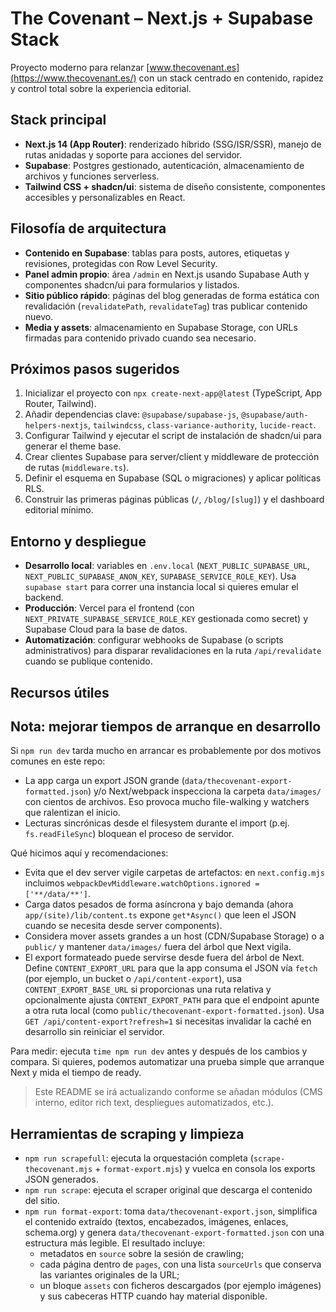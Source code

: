 # The Covenant – Next.js + Supabase Stack

Proyecto moderno para relanzar [www.thecovenant.es](https://www.thecovenant.es/) con un stack centrado en contenido, rapidez y control total sobre la experiencia editorial.

## Stack principal
- **Next.js 14 (App Router)**: renderizado híbrido (SSG/ISR/SSR), manejo de rutas anidadas y soporte para acciones del servidor.
- **Supabase**: Postgres gestionado, autenticación, almacenamiento de archivos y funciones serverless.
- **Tailwind CSS + shadcn/ui**: sistema de diseño consistente, componentes accesibles y personalizables en React.

## Filosofía de arquitectura
- **Contenido en Supabase**: tablas para posts, autores, etiquetas y revisiones, protegidas con Row Level Security.
- **Panel admin propio**: área `/admin` en Next.js usando Supabase Auth y componentes shadcn/ui para formularios y listados.
- **Sitio público rápido**: páginas del blog generadas de forma estática con revalidación (`revalidatePath`, `revalidateTag`) tras publicar contenido nuevo.
- **Media y assets**: almacenamiento en Supabase Storage, con URLs firmadas para contenido privado cuando sea necesario.

## Próximos pasos sugeridos
1. Inicializar el proyecto con `npx create-next-app@latest` (TypeScript, App Router, Tailwind).
2. Añadir dependencias clave: `@supabase/supabase-js`, `@supabase/auth-helpers-nextjs`, `tailwindcss`, `class-variance-authority`, `lucide-react`.
3. Configurar Tailwind y ejecutar el script de instalación de shadcn/ui para generar el theme base.
4. Crear clientes Supabase para server/client y middleware de protección de rutas (`middleware.ts`).
5. Definir el esquema en Supabase (SQL o migraciones) y aplicar políticas RLS.
6. Construir las primeras páginas públicas (`/`, `/blog/[slug]`) y el dashboard editorial mínimo.

## Entorno y despliegue
- **Desarrollo local**: variables en `.env.local` (`NEXT_PUBLIC_SUPABASE_URL`, `NEXT_PUBLIC_SUPABASE_ANON_KEY`, `SUPABASE_SERVICE_ROLE_KEY`). Usa `supabase start` para correr una instancia local si quieres emular el backend.
- **Producción**: Vercel para el frontend (con `NEXT_PRIVATE_SUPABASE_SERVICE_ROLE_KEY` gestionada como secret) y Supabase Cloud para la base de datos.
- **Automatización**: configurar webhooks de Supabase (o scripts administrativos) para disparar revalidaciones en la ruta `/api/revalidate` cuando se publique contenido.

## Recursos útiles

## Nota: mejorar tiempos de arranque en desarrollo

Si `npm run dev` tarda mucho en arrancar es probablemente por dos motivos comunes en este repo:

- La app carga un export JSON grande (`data/thecovenant-export-formatted.json`) y/o Next/webpack inspecciona la carpeta `data/images/` con cientos de archivos. Eso provoca mucho file-walking y watchers que ralentizan el inicio.
- Lecturas sincrónicas desde el filesystem durante el import (p.ej. `fs.readFileSync`) bloquean el proceso de servidor.

Qué hicimos aquí y recomendaciones:

- Evita que el dev server vigile carpetas de artefactos: en `next.config.mjs` incluimos `webpackDevMiddleware.watchOptions.ignored = ['**/data/**']`.
- Carga datos pesados de forma asíncrona y bajo demanda (ahora `app/(site)/lib/content.ts` expone `get*Async()` que leen el JSON cuando se necesita desde server components).
- Considera mover assets grandes a un host (CDN/Supabase Storage) o a `public/` y mantener `data/images/` fuera del árbol que Next vigila.
- El export formateado puede servirse desde fuera del árbol de Next. Define `CONTENT_EXPORT_URL` para que la app consuma el JSON vía `fetch` (por ejemplo, un bucket o `/api/content-export`), usa `CONTENT_EXPORT_BASE_URL` si proporcionas una ruta relativa y opcionalmente ajusta `CONTENT_EXPORT_PATH` para que el endpoint apunte a otra ruta local (como `public/thecovenant-export-formatted.json`). Usa `GET /api/content-export?refresh=1` si necesitas invalidar la caché en desarrollo sin reiniciar el servidor.

Para medir: ejecuta `time npm run dev` antes y después de los cambios y compara. Si quieres, podemos automatizar una prueba simple que arranque Next y mida el tiempo de ready.
> Este README se irá actualizando conforme se añadan módulos (CMS interno, editor rich text, despliegues automatizados, etc.).

## Herramientas de scraping y limpieza
- `npm run scrapefull`: ejecuta la orquestación completa (`scrape-thecovenant.mjs` + `format-export.mjs`) y vuelca en consola los exports JSON generados.
- `npm run scrape`: ejecuta el scraper original que descarga el contenido del sitio.
- `npm run format-export`: toma `data/thecovenant-export.json`, simplifica el contenido extraído (textos, encabezados, imágenes, enlaces, schema.org) y genera `data/thecovenant-export-formatted.json` con una estructura más legible. El resultado incluye:
  - metadatos en `source` sobre la sesión de crawling;
  - cada página dentro de `pages`, con una lista `sourceUrls` que conserva las variantes originales de la URL;
  - un bloque `assets` con ficheros descargados (por ejemplo imágenes) y sus cabeceras HTTP cuando hay material disponible.
